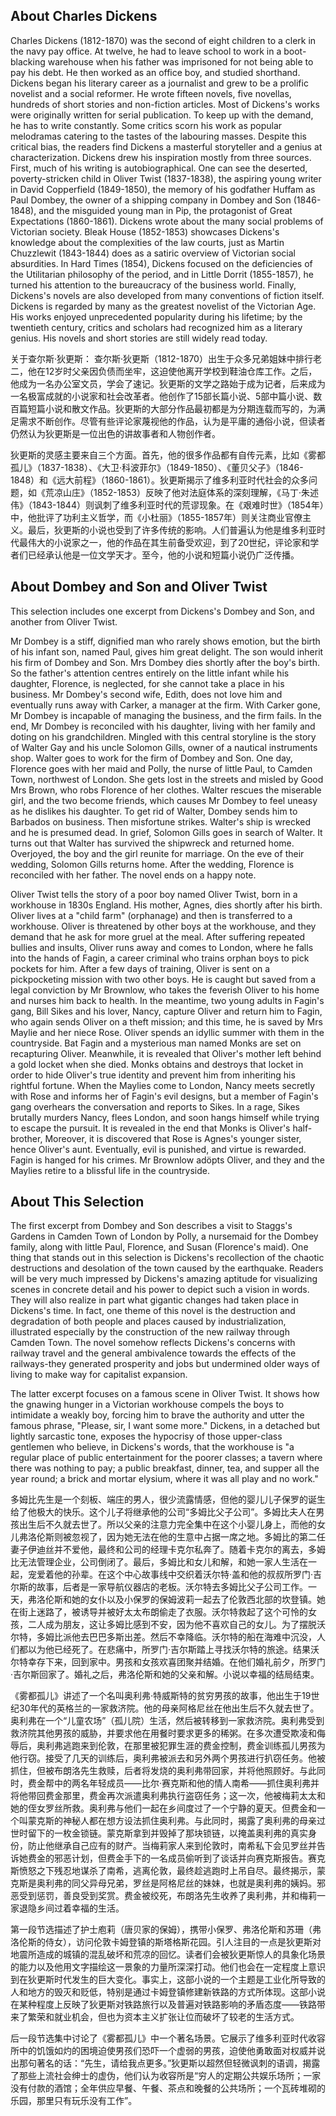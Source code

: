
## About Charles Dickens
Charles Dickens (1812-1870) was the second of eight children to a clerk in the navy pay office. At twelve, he had to leave school to work in a boot-blacking warehouse when his father was imprisoned for not being able to pay his debt. He then worked as an office boy, and studied shorthand. Dickens began his literary career as a journalist and grew to be a prolific novelist and a social reformer. He wrote fifteen novels, five novellas, hundreds of short stories and non-fiction articles. Most of Dickens's works were originally written for serial publication. To keep up with the demand, he has to write constantly. Some critics scorn his work as popular melodramas catering to the tastes of the labouring masses. Despite this critical bias, the readers find Dickens a masterful storyteller and a genius at characterization. Dickens drew his inspiration mostly from three sources. First, much of his writing is autobiographical. One can see the deserted, poverty-stricken child in Oliver Twist (1837-1838), the aspiring young writer in David Copperfield
(1849-1850), the memory of his godfather Huffam as Paul Dombey, the owner of a shipping company in Dombey and Son (1846-1848), and the misguided young man in Pip, the protagonist of Great Expectations (1860-1861). Dickens wrote about the many social problems of Victorian society. Bleak House (1852-1853) showcases Dickens's knowledge about the complexities of the law courts, just as Martin Chuzzlewit (1843-1844) does as a satiric overview of Victorian social absurdities. In Hard Times (1854), Dickens focused on the deficiencies of the Utilitarian philosophy of the period, and in Little Dorrit (1855-1857), he turned his attention to the bureaucracy of the business world. Finally, Dickens's novels are also developed from many conventions of fiction itself. Dickens is regarded by many as the greatest novelist of the Victorian Age. His works enjoyed unprecedented popularity during his lifetime; by the twentieth century, critics and scholars had recognized him as a literary genius. His novels and short stories are still widely read today.

关于查尔斯·狄更斯： 查尔斯·狄更斯（1812-1870）出生于众多兄弟姐妹中排行老二，他在12岁时父亲因负债而坐牢，这迫使他离开学校到鞋油仓库工作。之后，他成为一名办公室文员，学会了速记。狄更斯的文学之路始于成为记者，后来成为一名极富成就的小说家和社会改革者。他创作了15部长篇小说、5部中篇小说、数百篇短篇小说和散文作品。狄更斯的大部分作品最初都是为分期连载而写的，为满足需求不断创作。尽管有些评论家蔑视他的作品，认为是平庸的通俗小说，但读者仍然认为狄更斯是一位出色的讲故事者和人物创作者。

狄更斯的灵感主要来自三个方面。首先，他的很多作品都有自传元素，比如《雾都孤儿》（1837-1838）、《大卫·科波菲尔》（1849-1850）、《董贝父子》（1846-1848）和《远大前程》（1860-1861）。狄更斯揭示了维多利亚时代社会的众多问题，如《荒凉山庄》（1852-1853）反映了他对法庭体系的深刻理解，《马丁·朱述伟》（1843-1844）则讽刺了维多利亚时代的荒谬现象。在《艰难时世》（1854年）中，他批评了功利主义哲学，而《小杜丽》（1855-1857年）则关注商业官僚主义。最后，狄更斯的小说也受到了许多传统的影响。人们普遍认为他是维多利亚时代最伟大的小说家之一，他的作品在其生前备受欢迎，到了20世纪，评论家和学者们已经承认他是一位文学天才。至今，他的小说和短篇小说仍广泛传播。

## About Dombey and Son and Oliver Twist

This selection includes one excerpt from Dickens's Dombey and Son, and another from Oliver Twist.

Mr Dombey is a stiff, dignified man who rarely shows emotion, but the birth of his infant son, named Paul, gives him great delight. The son would inherit his firm of Dombey and Son. Mrs Dombey dies shortly after the boy's birth. So the father's attention centres entirely on the little infant while his daughter, Florence, is neglected, for she cannot take a place in his business. Mr Dombey's second wife, Edith, does not love him and eventually runs away with Carker, a manager at the firm. With Carker gone, Mr Dombey is incapable of managing the business, and the firm fails. In the end, Mr Dombey is reconciled with his daughter, living with her family and doting on his grandchildren. Mingled with this central storyline is the story of Walter Gay and his uncle Solomon Gills, owner of a nautical instruments shop. Walter goes to work for the firm of Dombey and Son. One day, Florence goes with her maid and Polly, the nurse of little Paul, to Camden Town, northwest of London. She gets lost in the streets and misled by Good Mrs Brown, who robs Florence of her clothes. Walter rescues the miserable girl, and the two become friends, which causes Mr Dombey to feel uneasy as he dislikes his daughter. To get rid of Walter, Dombey sends him to Barbados on business. Then misfortune strikes. Walter's ship is wrecked and he is presumed dead. In grief, Solomon Gills goes in search of Walter. It turns out that Walter has survived the shipwreck and returned home. Overjoyed, the boy and the girl reunite for marriage. On the eve of their wedding, Solomon Gills returns home. After the wedding, Florence is reconciled with her father. The novel ends on a happy note.

Oliver Twist tells the story of a poor boy named Oliver Twist, born in a workhouse in 1830s England. His mother, Agnes, dies shortly after his birth. Oliver lives at a "child farm" (orphanage) and then is transferred to a workhouse. Oliver is threatened by other boys at the workhouse, and they demand that he ask for more gruel at the meal. After suffering repeated bullies and insults, Oliver runs away and comes to London, where he falls into the hands of Fagin, a career criminal who trains orphan boys to pick pockets for him. After a few days of training, Oliver is sent on a pickpocketing mission with two other boys. He is caught but saved from a legal conviction by Mr Brownlow, who takes the feverish Oliver to his home and nurses him back to health. In the meantime, two young adults in Fagin's gang, Bill Sikes and his lover, Nancy, capture Oliver and return him to Fagin, who again sends Oliver on a theft mission; and this time, he is saved by Mrs Maylie and her niece Rose. Oliver spends an idyllic summer with them in the countryside. Bat Fagin and a mysterious man named Monks are set on recapturing Oliver. Meanwhile, it is revealed that Oliver's mother left behind a gold locket when she died. Monks obtains and destroys that locket in order to hide Oliver's true identity and prevent him from inheriting his rightful fortune. When the Maylies come to London, Nancy meets secretly with Rose and informs her of Fagin's evil designs, but a member of Fagin's gang overhears the conversation and reports to Sikes. In a rage, Sikes brutally murders Nancy, flees London, and soon hangs himself while trying to escape the pursuit. It is revealed in the end that Monks is Oliver's half-brother, Moreover, it is discovered that Rose is Agnes's younger sister, hence Oliver's aunt. Eventually, evil is punished, and virtue is rewarded. Fagin is hanged for his crimes. Mr Brownlow adöpts Oliver, and they and the Maylies retire to a blissful life in the countryside.



## About This Selection

The first excerpt from Dombey and Son describes a visit to Staggs's Gardens in Camden Town of London by Polly, a nursemaid for the Dombey family, along with little Paul, Florence, and Susan (Florence's maid). One thing that stands out in this selection is Dickens's recollection of the chaotic destructions and desolation of the town caused by the earthquake. Readers will be very much impressed by Dickens's amazing aptitude for visualizing scenes in concrete detail and his power to depict such a vision in words. They will also realize in part what gigantic changes had taken place in Dickens's time. In fact, one theme of this novel is the destruction and degradation of both people and places caused by industrialization, illustrated especially by the construction of the new railway through Camden Town. The novel somehow reflects Dickens's concerns with railway travel and the general ambivalence towards the effects of the railways-they generated prosperity and jobs but undermined older ways of living to make way for capitalist expansion.

The latter excerpt focuses on a famous scene in Oliver Twist. It shows how the gnawing hunger in a Victorian workhouse compels the boys to intimidate a weakly boy, forcing him to brave the authority and utter the famous phrase, "Please, sir, I want some more." Dickens, in a detached but lightly sarcastic tone, exposes the hypocrisy of those upper-class gentlemen who believe, in Dickens's words, that the workhouse is "a regular place of public entertainment for the poorer classes; a tavern where there was nothing to pay; a public breakfast, dinner, tea, and supper all the year round; a brick and mortar elysium, where it was all play and no work."

多姆比先生是一个刻板、端庄的男人，很少流露情感，但他的婴儿儿子保罗的诞生给了他极大的快乐。这个儿子将继承他的公司“多姆比父子公司”。多姆比夫人在男孩出生后不久就去世了。所以父亲的注意力完全集中在这个小婴儿身上，而他的女儿弗洛伦斯则被忽视了，因为她无法在他的生意中占据一席之地。多姆比的第二任妻子伊迪丝并不爱他，最终和公司的经理卡克尔私奔了。随着卡克尔的离去，多姆比无法管理企业，公司倒闭了。最后，多姆比和女儿和解，和她一家人生活在一起，宠爱着他的孙辈。在这个中心故事线中交织着沃尔特·盖和他的叔叔所罗门·吉尔斯的故事，后者是一家导航仪器店的老板。沃尔特去多姆比父子公司工作。一天，弗洛伦斯和她的女仆以及小保罗的保姆波莉一起去了伦敦西北部的坎登镇。她在街上迷路了，被诱导并被好太太布朗偷走了衣服。沃尔特救起了这个可怜的女孩，二人成为朋友，这让多姆比感到不安，因为他不喜欢自己的女儿。为了摆脱沃尔特，多姆比派他去巴巴多斯出差。然后不幸降临。沃尔特的船在海难中沉没，人们都以为他已经死了。在悲痛中，所罗门·吉尔斯踏上寻找沃尔特的旅途。结果沃尔特幸存下来，回到家中。男孩和女孩欢喜团聚并结婚。在他们婚礼前夕，所罗门·吉尔斯回家了。婚礼之后，弗洛伦斯和她的父亲和解。小说以幸福的结局结束。 

《雾都孤儿》讲述了一个名叫奥利弗·特威斯特的贫穷男孩的故事，他出生于19世纪30年代的英格兰的一家救济院。他的母亲阿格尼丝在他出生后不久就去世了。奥利弗在一个“儿童农场”（孤儿院）生活，然后被转移到一家救济院。奥利弗受到救济院其他男孩的威胁，并要求他在用餐时要求更多的稀粥。在多次遭受欺凌和侮辱后，奥利弗逃跑来到伦敦，在那里被犯罪生涯的费金控制，费金训练孤儿男孩为他行窃。接受了几天的训练后，奥利弗被派去和另外两个男孩进行扒窃任务。他被抓住，但被布朗洛先生救赎，后者将发烧的奥利弗带回家，并将他照顾好。与此同时，费金帮中的两名年轻成员——比尔·赛克斯和他的情人南希——抓住奥利弗并将他带回费金那里，费金再次派遣奥利弗执行盗窃任务；这一次，他被梅莉太太和她的侄女罗丝所救。奥利弗与他们一起在乡间度过了一个宁静的夏天。但费金和一个叫蒙克斯的神秘人都在想方设法抓住奥利弗。与此同时，揭露了奥利弗的母亲过世时留下的一枚金锁链。蒙克斯拿到并毁掉了那块锁链，以掩盖奥利弗的真实身份，防止他继承自己应有的财产。当梅莉家人来到伦敦时，南希私下会见罗丝并告诉她费金的邪恶计划，但费金手下的一名成员偷听到了谈话并向赛克斯报告。赛克斯愤怒之下残忍地谋杀了南希，逃离伦敦，最终趁逃跑时上吊自尽。最终揭示，蒙克斯是奥利弗的同父异母兄弟，罗丝是阿格尼丝的妹妹，也就是奥利弗的姨妈。邪恶受到惩罚，善良受到奖赏。费金被绞死，布朗洛先生收养了奥利弗，并和梅莉一家退隐乡间过着幸福的生活。


第一段节选描述了护士庖莉（唐贝家的保姆），携带小保罗、弗洛伦斯和苏珊（弗洛伦斯的侍女），访问伦敦卡姆登镇的斯塔格斯花园。引人注目的一点是狄更斯对地震所造成的城镇的混乱破坏和荒凉的回忆。读者们会被狄更斯惊人的具象化场景的能力以及他用文字描绘这一景象的力量所深深打动。他们也会在一定程度上意识到在狄更斯时代发生的巨大变化。事实上，这部小说的一个主题是工业化所导致的人和地方的毁灭和贬低，特别是通过卡姆登镇修建新铁路的方式所体现。这部小说在某种程度上反映了狄更斯对铁路旅行以及普遍对铁路影响的矛盾态度——铁路带来了繁荣和就业机会，但也为资本主义扩张让位而破坏了较老的生活方式。 

后一段节选集中讨论了《雾都孤儿》中一个著名场景。它展示了维多利亚时代收容所中的饥饿如灼的困境迫使男孩们恐吓一个虚弱的男孩，迫使他勇敢面对权威并说出那句著名的话：“先生，请给我点更多。”狄更斯以超然但轻微讽刺的语调，揭露了那些上流社会绅士的虚伪，他们认为收容所是“穷人的定期公共娱乐场所；一家没有付款的酒馆；全年供应早餐、午餐、茶点和晚餐的公共场所；一个瓦砖堆砌的乐园，那里只有玩乐没有工作”。